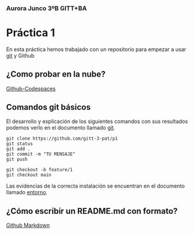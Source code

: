 ### Aurora Junco 3ºB GITT+BA

# Práctica 1

En esta práctica hemos trabajado con un repositorio para empezar a usar [git](https://git-scm.com/) y Github

## ¿Como probar en la nube?

[Github-Codespaces](https://github.com/features/codespaces)

## Comandos git básicos

El desarrollo y explicación de los siguientes comandos con sus resultados podemos verlo en el documento llamado [git](https://github.com/ajm463/p1/blob/9dc98fab9957945e9fe99fe9c92f6e1f56904b1d/git.pdf).

```
git clone https://github.com/gitt-3-pat/p1
git status
git add .
git commit -m "TU MENSAJE"
git push

git checkout -b feature/1
git checkout main
```

Las evidencias de la correcta instalación se encuentran en el documento llamado [entorno](https://github.com/ajm463/p1/blob/e2d4db4e8bf477829afbd1d07ada25fc6a280f1c/entorno.pdf).


## ¿Cómo escribir un README.md con formato?

[Github Markdown](https://docs.github.com/es/get-started/writing-on-github/getting-started-with-writing-and-formatting-on-github/basic-writing-and-formatting-syntax)

